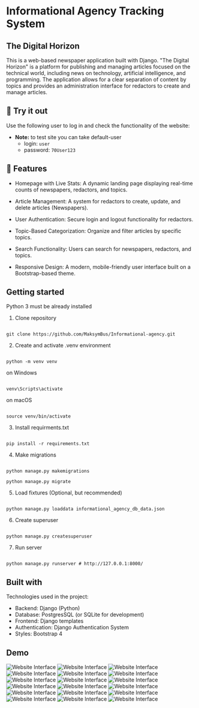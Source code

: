 # Informational Agency Tracking System

## The Digital Horizon

This is a web-based newspaper application built with Django. 
"The Digital Horizon" is a platform for publishing and managing articles focused on the technical world, including news on technology, artificial intelligence, and programming. 
The application allows for a clear separation of content by topics and provides an administration interface for redactors to create and manage articles.

## 🚀 Try it out

Use the following user to log in and check the functionality of the website:

- **Note:** to test site you can take default-user
  - login: `user`
  - password: `70User123`
  
## 🧐 Features

*   Homepage with Live Stats: A dynamic landing page displaying real-time counts of newspapers, redactors, and topics.

*   Article Management: A system for redactors to create, update, and delete articles (Newspapers).

*   User Authentication: Secure login and logout functionality for redactors.

*   Topic-Based Categorization: Organize and filter articles by specific topics.

*   Search Functionality: Users can search for newspapers, redactors, and topics.

*   Responsive Design: A modern, mobile-friendly user interface built on a Bootstrap-based theme.


## Getting started

Python 3 must be already installed

1. Clone repository

```shell

git clone https://github.com/MaksymBus/Informational-agency.git

```

2. Create and activate .venv environment

```shell

python -m venv venv

```
on Windows
```shell

venv\Scripts\activate

```
on macOS
```shell

source venv/bin/activate

```

3. Install requirments.txt 

```shell

pip install -r requirements.txt

```

4. Make migrations

```shell

python manage.py makemigrations

python manage.py migrate

```

5. Load fixtures (Optional, but recommended)

```shell

python manage.py loaddata informational_agency_db_data.json

```

6. Create superuser

```shell

python manage.py createsuperuser

```

7. Run server

```shell

python manage.py runserver # http://127.0.0.1:8000/

```

## Built with

Technologies used in the project:

*   Backend: Django (Python)
*   Database: PostgresSQL (or SQLite for development)
*   Frontend: Django templates
*   Authentication: Django Authentication System
*   Styles: Bootstrap 4

## Demo

![Website Interface](/static/assets/img/demo/LogIn.png)
![Website Interface](/static/assets/img/demo/Home_1.png)
![Website Interface](/static/assets/img/demo/Home_2.png)
![Website Interface](/static/assets/img/demo/RedactorList.png)
![Website Interface](/static/assets/img/demo/RedactorCreate.png)
![Website Interface](/static/assets/img/demo/RedactorDetail.png)
![Website Interface](/static/assets/img/demo/RedactorDelete.png)
![Website Interface](/static/assets/img/demo/NewspaperList.png)
![Website Interface](/static/assets/img/demo/NewspaperCreate.png)
![Website Interface](/static/assets/img/demo/NewspaperDetailAssignMe.png)
![Website Interface](/static/assets/img/demo/NewspaperDetailDelMe.png)
![Website Interface](/static/assets/img/demo/NewspaperDelete.png)
![Website Interface](/static/assets/img/demo/NewspaperUpdate.png)
![Website Interface](/static/assets/img/demo/TopicList.png)
![Website Interface](/static/assets/img/demo/TopicCreate.png)
![Website Interface](/static/assets/img/demo/TopicDelete.png)
![Website Interface](/static/assets/img/demo/TopicUpdate.png)
![Website Interface](/static/assets/img/demo/LoggedOut.png)
